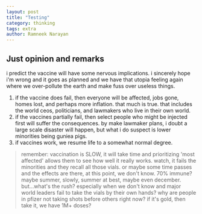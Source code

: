 ```yaml
---
layout: post
title: "Testing"
category: thinking
tags: extra
author: Ramneek Narayan
---
```


## Just opinion and remarks

i predict the vaccine will have some nervous implications. i sincerely hope i'm wrong and it goes as planned and we have that utopia feeling again where we over-pollute the earth and make fuss over useless things.

1. if the vaccine does fail, then everyone will be affected, jobs gone, homes lost, and perhaps more inflation. that much is true. that includes the world ceos, politicians, and lawmakers who live in their own world.
2. if the vaccines partially fail, then select people who might be injected first will suffer the consequences. by make lawmaker plans, i doubt a large scale disaster will happen, but what i do suspect is lower minorities being guniea pigs.
3. if vaccines work, we resume life to a somewhat normal degree.

> remember: vaccination is SLOW, it will take time and prioritizing 'most affected' allows them to see how well it really works. watch, it fails the minorities and they recall all those vials. or maybe some time passes and the effects are there, at this point, we don't know. 70% immune? maybe summer, slowly, summer at best, maybe even december. but...what's the rush? especially when we don't know and major world leaders fail to take the vials by their own hands? why are people in pfizer not taking shots before others right now? if it's gold, then take it, we have 1M+ doses?
